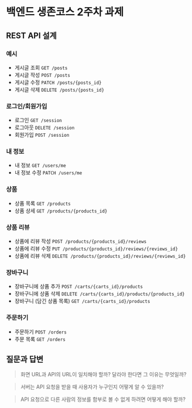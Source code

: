 # 백엔드 생존코스 2주차 과제

## REST API 설계

### 예시

- 게시글 조회 `GET /posts`
- 게시글 작성 `POST /posts`
- 게시글 수정 `PATCH /posts/{posts_id}`
- 게시글 삭제 `DELETE /posts/{posts_id}`

### 로그인/회원가입

- 로그인 `GET /session`
- 로그아웃 `DELETE /session`
- 회원가입 `POST /session`

### 내 정보

- 내 정보 `GET /users/me`
- 내 정보 수정 `PATCH /users/me`

### 상품

- 상품 목록 `GET /products`
- 상품 상세 `GET /products/{products_id}`

### 상품 리뷰

- 상품에 리뷰 작성 `POST /products/{products_id}/reviews`
- 상품에 리뷰 수정 `PUT /products/{products_id}/reviews/{reviews_id}`
- 상품에 리뷰 삭제 `DELETE /products/{products_id}/reviews/{reviews_id}`

### 장바구니

- 장바구니에 상품 추가 `POST /carts/{carts_id}/products`
- 장바구니에 상품 삭제 `DELETE /carts/{carts_id}/products/{products_id}`
- 장바구니 (담긴 상품 목록) `GET /carts/{carts_id}/products`

### 주문하기

- 주문하기 `POST /orders`
- 주문 목록 `GET /orders`

## 질문과 답변

> 화면 URL과 API의 URL이 일치해야 할까? 달라야 한다면 그 이유는 무엇일까?

> 서버는 API 요청을 받을 때 사용자가 누구인지 어떻게 알 수 있을까?

> API 요청으로 다른 사람의 정보를 함부로 볼 수 없게 하려면 어떻게 해야 할까?
